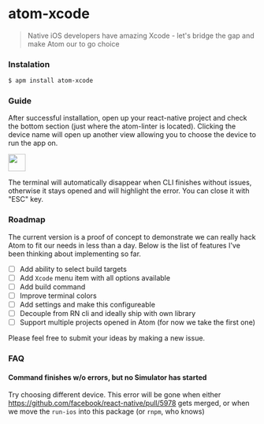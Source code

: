atom-xcode 
=======

> Native iOS developers have amazing Xcode - let's bridge the gap and make Atom our to go choice

### Instalation

```bash
$ apm install atom-xcode
```
### Guide

After successful installation, open up your react-native project and check the bottom section (just where the atom-linter is located). Clicking the device name will open up another view allowing you to choose the device to run the app on.

<img height="35px" src="https://cloud.githubusercontent.com/assets/2464966/13157360/baa25440-d687-11e5-930e-6da03e1c02fe.png" />

The terminal will automatically disappear when CLI finishes without issues, otherwise it stays opened and will highlight the error. You can close it with "ESC" key.

### Roadmap

The current version is a proof of concept to demonstrate we can really hack Atom to fit our needs in less than a day. Below is the list of features I've been thinking about implementing so far. 

- [ ] Add ability to select build targets
- [ ] Add `Xcode` menu item with all options available
- [ ] Add build command
- [ ] Improve terminal colors
- [ ] Add settings and make this configureable
- [ ] Decouple from RN cli and ideally ship with own library
- [ ] Support multiple projects opened in Atom (for now we take the first one)

Please feel free to submit your ideas by making a new issue.

### FAQ

#### Command finishes w/o errors, but no Simulator has started

Try choosing different device. This error will be gone when either https://github.com/facebook/react-native/pull/5978 gets merged, or when we move the `run-ios` into this package (or `rnpm`, who knows)
